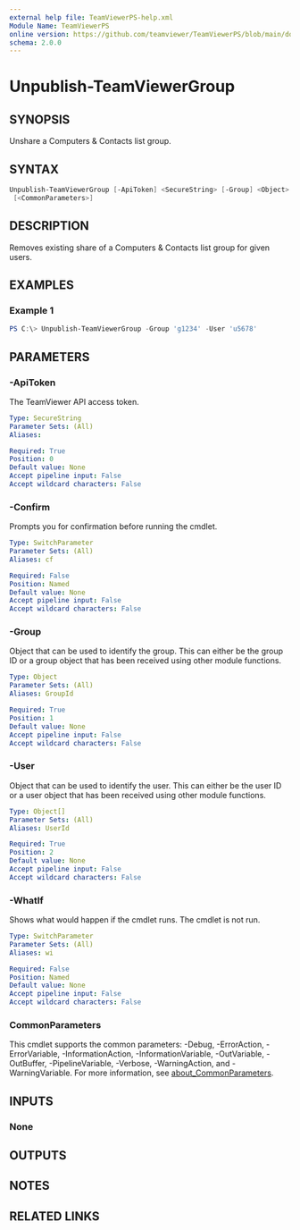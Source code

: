 ```yaml
---
external help file: TeamViewerPS-help.xml
Module Name: TeamViewerPS
online version: https://github.com/teamviewer/TeamViewerPS/blob/main/docs/Cmdlets_help/Unpublish-TeamViewerGroup.md
schema: 2.0.0
---
```


# Unpublish-TeamViewerGroup

## SYNOPSIS

Unshare a Computers & Contacts list group.

## SYNTAX

```powershell
Unpublish-TeamViewerGroup [-ApiToken] <SecureString> [-Group] <Object> [-User] <Object[]> [-WhatIf] [-Confirm]
 [<CommonParameters>]
```

## DESCRIPTION

Removes existing share of a Computers & Contacts list group for given users.

## EXAMPLES

### Example 1

```powershell
PS C:\> Unpublish-TeamViewerGroup -Group 'g1234' -User 'u5678'
```

## PARAMETERS

### -ApiToken

The TeamViewer API access token.

```yaml
Type: SecureString
Parameter Sets: (All)
Aliases:

Required: True
Position: 0
Default value: None
Accept pipeline input: False
Accept wildcard characters: False
```

### -Confirm

Prompts you for confirmation before running the cmdlet.

```yaml
Type: SwitchParameter
Parameter Sets: (All)
Aliases: cf

Required: False
Position: Named
Default value: None
Accept pipeline input: False
Accept wildcard characters: False
```

### -Group

Object that can be used to identify the group.
This can either be the group ID or a group object that has been received using
other module functions.

```yaml
Type: Object
Parameter Sets: (All)
Aliases: GroupId

Required: True
Position: 1
Default value: None
Accept pipeline input: False
Accept wildcard characters: False
```

### -User

Object that can be used to identify the user.
This can either be the user ID or a user object that has been received using
other module functions.

```yaml
Type: Object[]
Parameter Sets: (All)
Aliases: UserId

Required: True
Position: 2
Default value: None
Accept pipeline input: False
Accept wildcard characters: False
```

### -WhatIf

Shows what would happen if the cmdlet runs.
The cmdlet is not run.

```yaml
Type: SwitchParameter
Parameter Sets: (All)
Aliases: wi

Required: False
Position: Named
Default value: None
Accept pipeline input: False
Accept wildcard characters: False
```

### CommonParameters

This cmdlet supports the common parameters: -Debug, -ErrorAction, -ErrorVariable, -InformationAction, -InformationVariable, -OutVariable, -OutBuffer, -PipelineVariable, -Verbose, -WarningAction, and -WarningVariable. For more information, see [about_CommonParameters](http://go.microsoft.com/fwlink/?LinkID=113216).

## INPUTS

### None

## OUTPUTS

## NOTES

## RELATED LINKS
